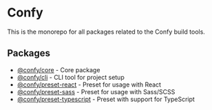 # Confy

This is the monorepo for all packages related to the Confy build tools.

## Packages

- [@confy/core](./packages/core) - Core package
- [@confy/cli](./packages/cli) - CLI tool for project setup
- [@confy/preset-react](./packages/preset-react) - Preset for usage with React
- [@confy/preset-sass](./packages/preset-sass) - Preset for usage with Sass/SCSS
- [@confy/preset-typescript](./packages/preset-typescript) - Preset with support for TypeScript
